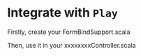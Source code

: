 Integrate with `Play`
========================

Firstly, create your FormBindSupport.scala

Then, use it in your xxxxxxxxController.scala
